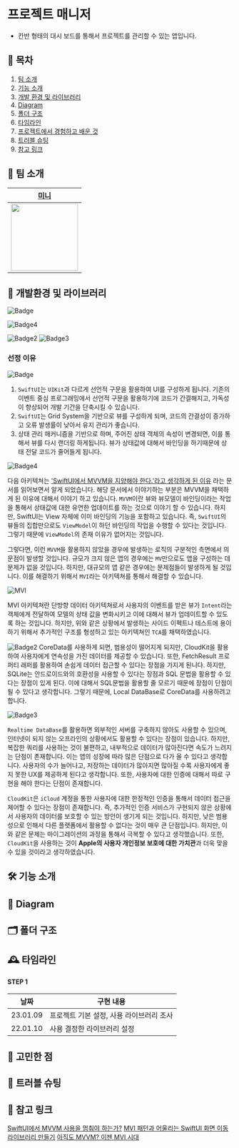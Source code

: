 # 프로젝트 매니저

- 칸반 형태의 대시 보드를 통해서 프로젝트를 관리할 수 있는 앱입니다.

## 📖 목차
1. [팀 소개](#-팀-소개)
2. [기능 소개](#-기능-소개)
3. [개발 환경 및 라이브러리](#-개발환경-및-라이브러리)
4. [Diagram](#-diagram)
5. [폴더 구조](#-폴더-구조)
6. [타임라인](#-타임라인)
7. [프로젝트에서 경험하고 배운 것](#-프로젝트에서-경험하고-배운-것)
8. [트러블 슈팅](#-트러블-슈팅)
9. [참고 링크](#-참고-링크)

## 🌱 팀 소개
 |[미니](https://github.com/leegyoungmin)|
 |:---:|
| <a href="https://github.com/leegyoungmin"><img height="150" src="https://i.imgur.com/pcJY2Gn.jpg"></a>|

## 💾 개발환경 및 라이브러리
![Badge](https://img.shields.io/badge/SwiftUI-UI_Configure-informational?style=for-the-badge&logo=Swift&logoColor=white)

![Badge4](https://img.shields.io/badge/TCA-Architecture-success?style=for-the-badge)

![Badge2](https://img.shields.io/badge/Core_Data-Local_DataBase-yellow?style=for-the-badge) ![Badge3](https://img.shields.io/badge/iCloud-Remote_Database-orange?style=for-the-badge&logo=iCloud&logoColor=white) 

### 선정 이유

![Badge](https://img.shields.io/badge/SwiftUI-UI_Configure-informational?style=for-the-badge&logo=Swift&logoColor=white)

1. `SwiftUI`는 `UIKit`과 다르게 선언적 구문을 활용하여 UI를 구성하게 됩니다. 기존의 이벤트 중심 프로그래밍에서 선언적 구문을 활용하기에 코드가 간결해지고, 가독성이 향상되어 개발 기간을 단축시킬 수 있습니다.
2. `SwiftUI`는 Grid System을 기반으로 뷰를 구성하게 되며, 코드의 간결성이 증가하고 오류 발생률이 낮아서 유지 관리가 좋습니다.
3. 상태 관리 매커니즘을 기반으로 하며, 주어진 상태 객체의 속성이 변경되면, 이를 통해서 뷰를 다시 랜더링 하게됩니다. 뷰가 상태값에 대해서 바인딩을 하기때문에 상태 전달 코드가 줄어들게 됩니다.

![Badge4](https://img.shields.io/badge/TCA-Architecture-success?style=for-the-badge)

다음 아키텍쳐는 ['SwiftUI에서 MVVM을 지양해야 한다.'라고 생각하게 된 이유](https://qiita.com/karamage/items/8a9c76caff187d3eb838) 라는 문서를 읽어보면서 알게 되었습니다. 해당 문서에서 이야기하는 부분은 MVVM을 채택하게 된 이유에 대해서 이야기 하고 있습니다. `MVVM`이란 뷰와 뷰모델이 바인딩이라는 작업을 통해서 상태값에 대한 유연한 업데이트를 하는 것으로 이야기 할 수 있습니다. 하지만, SwiftUI는 View 자체에 이미 바인딩의 기능을 포함하고 있습니다. 즉, `SwiftUI`의 뷰들의 집합만으로도 `ViewModel`이 하던 바인딩의 작업을 수행할 수 있다는 것입니다. 그렇기 때문에 `ViewModel`의 존재 이유가 없어지는 것입니다.

그렇다면, 이런 `MVVM`을 활용하지 않았을 경우에 발생하는 로직의 구분적인 측면에서 의문점이 발생할 것입니다. 규모가 크지 않은 앱의 경우에는 `MV`만으로도 앱을 구성하는 데 문제가 없을 것입니다. 하지만, 대규모의 앱 같은 경우에는 문제점들이 발생하게 될 것입니다. 이를 해결하기 위해서 `MVI`라는 아키텍쳐를 통해서 해결할 수 있습니다.

![MVI](https://i.imgur.com/G9zAssf.png)

MVI 아키텍쳐란 단방향 데이터 아키텍쳐로서 사용자의 이벤트를 받은 뷰가 `Intent`라는 객체에게 전달하여 모델의 상태 값을 변화시키고 이에 대해서 뷰가 업데이트할 수 있도록 하는 것입니다. 하지만, 위와 같은 상황에서 발생하는 사이드 이펙트나 테스트에 용이하기 위해서 추가적인 구조를 형성하고 있는 아키텍쳐인 `TCA`를 채택하였습니다.

![Badge2](https://img.shields.io/badge/Core_Data-Local_DataBase-yellow?style=for-the-badge)
CoreData를 사용하게 되면, 범용성이 떨어지게 되지만, CloudKit을 활용하여 사용자에게 연속성을 가진 데이터를 제공할 수 있습니다. 또한, FetchResult 프로퍼티 래퍼를 활용하여 손쉽게 데이터 접근할 수 있다는 장점을 가지게 된니다. 하지만, SQLite는 안드로이드와의 호환성을 사용할 수 있다는 장점과 SQL 문법을 활용할 수 있다는 장점이 있게 된다. 이에 대해서 SQL문법을 활용할 줄 모르기 때문에 장점이 단점이 될 수 있다고 생각합니다. 그렇기 때문에, Local DataBase로 CoreData를 사용하려고 합니다.

![Badge3](https://img.shields.io/badge/iCloud-Remote_Database-orange?style=for-the-badge&logo=iCloud&logoColor=white) 

`Realtime DataBase`를 활용하면 외부적인 서버를 구축하지 않아도 사용할 수 있으며, 인터넷이 되지 않는 오프라인의 상황에서도 활용할 수 있다는 장점이 있습니다. 하지만, 복잡한 쿼리를 사용하는 것이 불편하고, 내부적으로 데이터가 많아진다면 속도가 느려지는 단점이 존재합니다. 이는 앱의 성장에 따라 많은 단점으로 다가 올 수 있다고 생각합니다. 사용자의 수가 늘어나고, 저장하는 데이터가 많아지면 많아질 수록 사용자에게 좋지 못한 UX를 제공하게 된다고 생각합니다. 또한, 사용자에 대한 인증에 대해서 따로 구현을 해야 한다는 단점이 존재합니다.

`CloudKit`은 `iCloud` 계정을 통한 사용자에 대한 한정적인 인증을 통해서 데이터 접근을 제어할 수 있다는 장점이 존재합니다. 즉, 추가적인 인증 서비스가 구현되지 않은 상황에서 사용자의 데이터를 보호할 수 있는 방안이 생기게 되는 것입니다. 하지만, 낮은 범용성으로 인해서 다른 플랫폼에서 활용할 수 없다는 것이 매우 큰 단점입니다. 하지만, 이와 같은 문제는 마이그레이션의 과정을 통해서 극복할 수 있다고 생각했습니다. 또한, `CloudKit`을 사용하는 것이 **Apple의 사용자 개인정보 보호에 대한 가치관**과 더욱 맞을 수 있을 것이라고 생각하였습니다.

## 🛠 기능 소개


## 👀 Diagram

## 🗂 폴더 구조


## 🕰️ 타임라인
#### STEP 1
|날짜|구현 내용|
|--|--| 
|23.01.09|프로젝트 기본 설정, 사용 라이브러리 조사|
|22.01.10|사용 결정한 라이브러리 설정|

## 🤔 고민한 점
## 🚀 트러블 슈팅

## 🔗 참고 링크
[SwiftUI에서 MVVM 사용을 멈춰야 하는가?](https://green1229.tistory.com/267)
[MVI 패턴과 어울리는 SwiftUI 화면 이동 라이브러리 만들기](https://www.youtube.com/watch?v=rq8KB21d7jQ&start=298)
[아직도 MVVM? 이젠 MVI 시대](https://sungbin.land/%EC%95%84%EC%A7%81%EB%8F%84-mvvm-%EC%9D%B4%EC%A0%A0-mvi-%EC%8B%9C%EB%8C%80-319990c7d60)
